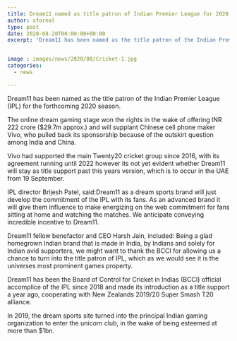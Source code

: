```yaml
---
title: Dream11 named as title patron of Indian Premier League for 2020
author: xforeal 
type: post
date: 2020-08-20T00:00:00+00:00
excerpt: 'Dream11 has been named as the title patron of the Indian Premier League (IPL) for the forthcoming 2020 season '


image : images/news/2020/08/Cricket-1.jpg
categories:
  - news

---
```

Dream11 has been named as the title patron of the Indian Premier League (IPL) for the forthcoming 2020 season. 

The online dream gaming stage won the rights in the wake of offering INR 222 crore ($29.7m approx.) and will supplant Chinese cell phone maker Vivo, who pulled back its sponsorship because of the outskirt question among India and China. 

Vivo had supported the main Twenty20 cricket group since 2016, with its agreement running until 2022 however its not yet evident whether Dream11 will stay as title support past this years version, which is to occur in the UAE from 19 September. 

IPL director Brijesh Patel, said:Dream11 as a dream sports brand will just develop the commitment of the IPL with its fans. As an advanced brand it will give them influence to make energizing on the web commitment for fans sitting at home and watching the matches. We anticipate conveying incredible incentive to Dream11. 

Dream11 fellow benefactor and CEO Harsh Jain, included: Being a glad homegrown Indian brand that is made in India, by Indians and solely for Indian avid supporters, we might want to thank the BCCI for allowing us a chance to turn into the title patron of IPL, which as we would see it is the universes most prominent games property. 

Dream11 has been the Board of Control for Cricket in Indias (BCCI) official accomplice of the IPL since 2018 and made its introduction as a title support a year ago, cooperating with New Zealands 2019/20 Super Smash T20 alliance. 

In 2019, the dream sports site turned into the principal Indian gaming organization to enter the unicorn club, in the wake of being esteemed at more than $1bn.